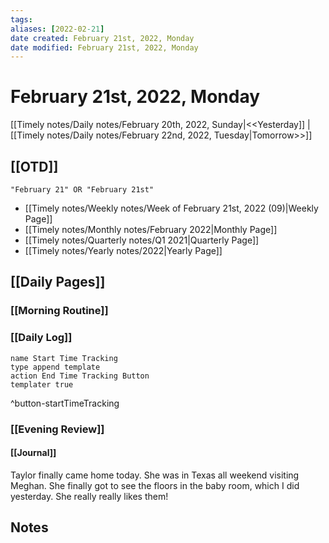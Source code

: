 ```yaml
---
tags:
aliases: [2022-02-21]
date created: February 21st, 2022, Monday
date modified: February 21st, 2022, Monday
---
```


# February 21st, 2022, Monday

[[Timely notes/Daily notes/February 20th, 2022, Sunday|<<Yesterday]] | [[Timely notes/Daily notes/February 22nd, 2022, Tuesday|Tomorrow>>]]

## [[OTD]]

```query
"February 21" OR "February 21st"
```
- [[Timely notes/Weekly notes/Week of February 21st, 2022 (09)|Weekly Page]]
- [[Timely notes/Monthly notes/February 2022|Monthly Page]]
- [[Timely notes/Quarterly notes/Q1 2021|Quarterly Page]]
- [[Timely notes/Yearly notes/2022|Yearly Page]]

## [[Daily Pages]]

### [[Morning Routine]]

### [[Daily Log]]

```button
name Start Time Tracking
type append template
action End Time Tracking Button
templater true
```
^button-startTimeTracking

### [[Evening Review]]

#### [[Journal]]

Taylor finally came home today. She was in Texas all weekend visiting Meghan. She finally got to see the floors in the baby room, which I did yesterday. She really really likes them!

## Notes
